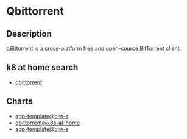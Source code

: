 # Qbittorrent

## Description

qBittorrent is a cross-platform free and open-source BitTorrent client.

## k8 at home search

- [qbittorrent](https://nanne.dev/k8s-at-home-search/#/qbittorrent)

## Charts

- [app-template@bjw-s](https://bjw-s.github.io/helm-charts/)
- [qbittorrent@k8s-at-home](https://k8s-at-home.com/charts/)
- [app-template@bjw-s](http://bjw-s.github.io/helm-charts/)
